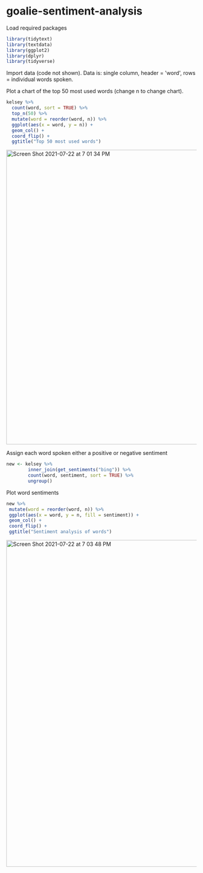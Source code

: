 # goalie-sentiment-analysis

Load required packages

```R
library(tidytext)
library(textdata)
library(ggplot2)
library(dplyr)
library(tidyverse)
```

Import data (code not shown). Data is: single column, header = 'word', rows = individual words spoken.

Plot a chart of the top 50 most used words (change n to change chart). 

```R
kelsey %>%
  count(word, sort = TRUE) %>%
  top_n(50) %>%
  mutate(word = reorder(word, n)) %>%
  ggplot(aes(x = word, y = n)) +
  geom_col() +
  coord_flip() +
  ggtitle("Top 50 most used words")
```

<img width="779" alt="Screen Shot 2021-07-22 at 7 01 34 PM" src="https://user-images.githubusercontent.com/16511785/126719516-3c7395f6-b82c-4711-8c76-7af78c0af7df.png">


Assign each word spoken either a positive or negative sentiment

```R
new <- kelsey %>%
        inner_join(get_sentiments("bing")) %>%
        count(word, sentiment, sort = TRUE) %>%
        ungroup()
 ```
 Plot word sentiments
 
 ```R
 new %>%
  mutate(word = reorder(word, n)) %>%
  ggplot(aes(x = word, y = n, fill = sentiment)) +
  geom_col() +
  coord_flip() +
  ggtitle("Sentiment analysis of words")
```
<img width="864" alt="Screen Shot 2021-07-22 at 7 03 48 PM" src="https://user-images.githubusercontent.com/16511785/126719644-f89095b0-46ef-467a-8175-da15b93c899d.png">
 
  

